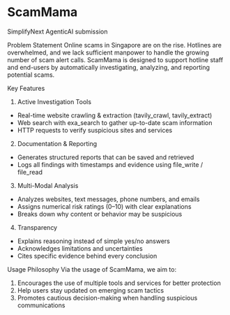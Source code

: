 # ScamMama
SimplifyNext AgenticAI submission

Problem Statement
Online scams in Singapore are on the rise. Hotlines are overwhelmed, and we lack sufficient manpower to handle the growing number of scam alert calls. ScamMama is designed to support hotline staff and end-users by automatically investigating, analyzing, and reporting potential scams.

Key Features
1. Active Investigation Tools
- Real-time website crawling & extraction (tavily_crawl, tavily_extract)
- Web search with exa_search to gather up-to-date scam information
- HTTP requests to verify suspicious sites and services

2. Documentation & Reporting
- Generates structured reports that can be saved and retrieved
- Logs all findings with timestamps and evidence using file_write / file_read

3. Multi-Modal Analysis
- Analyzes websites, text messages, phone numbers, and emails
- Assigns numerical risk ratings (0–10) with clear explanations
- Breaks down why content or behavior may be suspicious

4. Transparency
- Explains reasoning instead of simple yes/no answers
- Acknowledges limitations and uncertainties
- Cites specific evidence behind every conclusion

Usage Philosophy
Via the usage of ScamMama, we aim to:
1. Encourages the use of multiple tools and services for better protection
2. Help users stay updated on emerging scam tactics
3. Promotes cautious decision-making when handling suspicious communications
